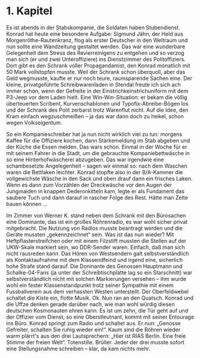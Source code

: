 # 1. Kapitel

Es ist abends in der Stabskompanie, die Soldaten haben Stubendienst. Konrad hat heute eine besondere Aufgabe: Sigmund Jähn, der Held aus Morgenröthe-Rautenkranz, flog als erster Deutscher in den Weltraum und nun sollte eine Wandzeitung gestaltet werden. Das war eine wunderbare Gelegenheit dem Stress des Revierreinigens zu entgehen und so verzog man sich (er und zwei Unteroffiziere) ins Dienstzimmer des Politoffiziers. Dort gibt es den Schrank voller Propagandamist, den Konrad monatlich mit 50 Mark vollstopfen musste. Weil der Schrank schon überquoll, aber das Geld wegmusste, kaufte er nur noch teure, raumsparende Sachen eine. Der kleine, privatgeführte Schreibwarenladen in Stendal freute ich sich ach immer schon, wenn der Gefreite in der Einstrichkeinstrichuniform mit dem P3-Jeep vor dem Laden hielt. Eine Win-Win-Situation: er bekam die völlig überteuerten Scribent, Kurvenschablonen und Typofix-Abreibe-Bögen los und der Schrank des Polit zerbarst trotz Warenflut nicht. Auf die Idee, den Kram einfach wegzuschmeißen – ja das war dann doch zu heikel, schon wegen Volkseigentum. 


So ein Kompanieschreiber hat ja nun nicht wirklich viel zu tun: morgens Kaffee für die Offiziere kochen, dann Stärkemeldung im Stab abgeben und der Küche die Essen melden. Das wars schon. Einmal in der Woche für er mit seinem Fahrer in die Stadt, um die gebrauchte Kompaniebettwäsche in so eine Hinterhofwäscherei abzugeben. Das war irgendwie eine schambesetzte Angelegenheit – sagen wir einmal so: nach dem Waschen waren die Bettlaken leichter. Konrad stopfte also in der B/A-Kammer die vollgewichste Wäsche in den Sack und oben drauf dann ein frisches Laken. Wenn es dann zum Vorzählen der Dreckwäsche vor den Augen der Jungmaiden in knappen Dederonkitteln kam, legte er als Fundament das saubere Tuch und dann darauf in rascher Folge des Rest. Hätte man Zelte bauen können …

Im Zimmer von Werner K. stand neben dem Schrank mit den Bürosachen eine Dominante, das ist ein großes Röhrenradio, es war wohl sicher privat mitgebracht. Die Nutzung von Radios musste beantragt werden und die Geräte mussten „gekennzeichnet“ sein. Was ist das nun wieder? Mit Heftpflasterstreifchen oder mit einem Filzstift mussten die Stellen auf der UKW-Skale markiert sein, wo DDR-Sender waren. Einfach, daß man sich nicht rausreden kann. Das Hören von Westsendern galt selbstverständlich als Kontaktaufnahme mit dem Klassendfeind und irgend eine, sicherlich hohe Strafe stand darauf. Die Doninante des Genossen Hauptmann und Schalke-04-Fans (ja unter der Schreibtischplatte lag so ein Starschnitt) war selbstverständlich nicht mit solchen Markierungen versehen – ihm wurde wohl ein fester Klassenstandpunkt trotz seiner Sympathie mit einem Fussballverein aus dem verhassten Westen unterstellt. Der Oberfeldwebel schaltet die Kiste ein, flotte Musik. Ok. Nun ran an den Quatsch. Konrad und die Uffze denken gerade darüber nach, wie man wohl würdig diesen deutschen Kosmonauten ehren kann. Es ist um zehn, die Tür geht auf und der Offizier vom Dienst, so eine Oberstleutnant, kommt mit seiner Entourage ins Büro. Konrad springt zum Radio und schaltet aus. Er nun: „Genosse Gefreiter, schalten Sie ruhig wieder ein!“. Kaum sind die Röhren wieder warm plärrt's aus den drei Lautsprechern: „Hier ist RIAS Berlin. Eine freie Stimme der freien Welt“. Totenstille. Brüller. Jeder der drei musste sofort eine Stellungsnahme schreiben – klar, da kam nichts mehr.    
 




